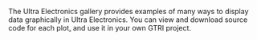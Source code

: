The Ultra Electronics gallery provides examples of many ways to display data graphically in Ultra Electronics. You can view and download source code for each plot[.](#test) and use it in your own GTRI project.
